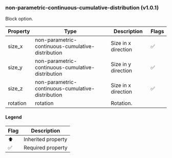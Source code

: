 ### non-parametric-continuous-cumulative-distribution (v1.0.1)
Block option.

| Property | Type | Description | Flags |
|---|---|---|---|
| size_x | non-parametric-continuous-cumulative-distribution | Size in x direction | ✅ |
| size_y | non-parametric-continuous-cumulative-distribution | Size in y direction | ✅ |
| size_z | non-parametric-continuous-cumulative-distribution | Size in x direction | ✅ |
| rotation | rotation | Rotation. |  |


#### Legend

| Flag | Description |
| --- | --- |
| ⬆️ | Inherited property |
| ✅ | Required property |

